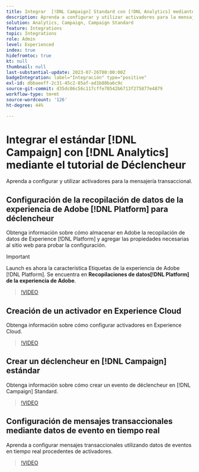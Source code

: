 ```yaml
---
title: Integrar  [!DNL Campaign] Standard con [!DNL Analytics] mediante el tutorial de Déclencheur
description: Aprenda a configurar y utilizar activadores para la mensajería transaccional.
solution: Analytics, Campaign, Campaign Standard
feature: Integrations
topic: Integrations
role: Admin
level: Experienced
index: true
hidefromtoc: true
kt: null
thumbnail: null
last-substantial-update: 2023-07-26T00:00:00Z
badgeIntegration: label="Integración" type="positive"
exl-id: dbbaeeff-2c31-45c2-85af-ad1b80ba6c9c
source-git-commit: d35dc06c56c117cffe70542b6713f275877e4879
workflow-type: tm+mt
source-wordcount: '126'
ht-degree: 44%

---
```


# Integrar el estándar [!DNL Campaign] con [!DNL Analytics] mediante el tutorial de Déclencheur

Aprenda a configurar y utilizar activadores para la mensajería transaccional.

## Configuración de la recopilación de datos de la experiencia de Adobe [!DNL Platform] para déclencheur

Obtenga información sobre cómo almacenar en Adobe la recopilación de datos de Experience [!DNL Platform] y agregar las propiedades necesarias al sitio web para probar la configuración.

>[!IMPORTANT]
>
> Launch es ahora la característica Etiquetas de la experiencia de Adobe [!DNL Platform]. Se encuentra en **Recopilaciones de datos[!DNL Platform] de la experiencia de Adobe**.

>[!VIDEO](https://video.tv.adobe.com/v/332908?quality=12&learn=on)

## Creación de un activador en Experience Cloud

Obtenga información sobre cómo configurar activadores en Experience Cloud.

>[!VIDEO](https://video.tv.adobe.com/v/332624?quality=12&learn=on)

## Crear un déclencheur en [!DNL Campaign] estándar

Obtenga información sobre cómo crear un evento de déclencheur en [!DNL Campaign] Standard.

>[!VIDEO](https://video.tv.adobe.com/v/332625?quality=12&learn=on)

## Configuración de mensajes transaccionales mediante datos de evento en tiempo real

Aprenda a configurar mensajes transaccionales utilizando datos de eventos en tiempo real procedentes de activadores.

>[!VIDEO](https://video.tv.adobe.com/v/332602?quality=12&learn=on)
